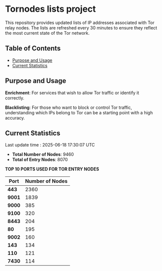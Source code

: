 # Tornodes lists project

This repository provides updated lists of IP addresses associated with Tor relay nodes. The lists are refreshed every 30 minutes to ensure they reflect the most current state of the Tor network.

## Table of Contents

- [Purpose and Usage](#purpose-and-usage)
- [Current Statistics](#current-statistics)


## Purpose and Usage

**Enrichment**: For services that wish to allow Tor traffic or identify it correctly.

**Blacklisting**: For those who want to block or control Tor traffic, understanding which IPs belong to Tor can be a starting point with a high accuracy.

## Current Statistics

Last update time : 2025-06-18 17:30:07 UTC

- **Total Number of Nodes**: 9460
- **Total of Entry Nodes**: 8070

**TOP 10 PORTS USED FOR TOR ENTRY NODES**

| **Port** | **Number of Nodes** |
|------|-----------------|
| **443**   | 2360  |
| **9001**   | 1839  |
| **9000**   | 385  |
| **9100**   | 320  |
| **8443**   | 204  |
| **80**   | 195  |
| **9002**   | 160  |
| **143**   | 134  |
| **110**   | 121  |
| **7430**   | 114  |

